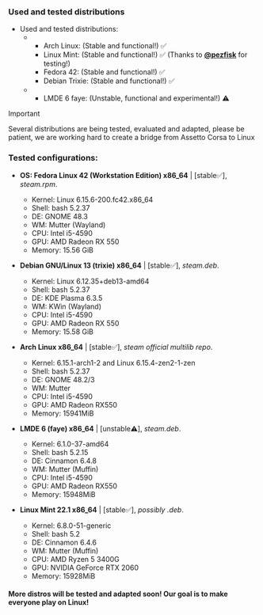 ### Used and tested distributions
- Used and tested distributions:
  - [Stable]: ✅
    - Arch Linux: (Stable and functional!) ✅  
    - Linux Mint: (Stable and functional!) ✅ (Thanks to [**@pezfisk**](https://github.com/pezfisk) for testing!)   
    - Fedora 42: (Stable and functional!) ✅
    - Debian Trixie: (Stable and functional!) ✅
  - [Unstable]: ⚠️
    - LMDE 6 faye: (Unstable, functional and experimental!) ⚠️ 
> [!IMPORTANT]
> Several distributions are being tested, evaluated and adapted, please be patient, we are working hard to create a bridge from Assetto Corsa to Linux

### Tested configurations:  


- __OS: Fedora Linux 42 (Workstation Edition) x86_64__ | [stable✅], *steam.rpm*.  
  - Kernel: Linux 6.15.6-200.fc42.x86_64  
  - Shell: bash 5.2.37  
  - DE: GNOME 48.3  
  - WM: Mutter (Wayland)  
  - CPU: Intel i5-4590  
  - GPU: AMD Radeon RX 550  
  - Memory: 15.56 GiB  

- __Debian GNU/Linux 13 (trixie) x86_64__ | [stable✅], *steam.deb*.
  - Kernel: Linux 6.12.35+deb13-amd64
  - Shell: bash 5.2.37
  - DE: KDE Plasma 6.3.5
  - WM: KWin (Wayland)
  - CPU: Intel i5-4590
  - GPU: AMD Radeon RX 550
  - Memory: 15.58 GiB

- __Arch Linux x86_64__ | [stable✅], *steam official multilib repo*.
  - Kernel: 6.15.1-arch1-2 and Linux 6.15.4-zen2-1-zen  
  - Shell: bash 5.2.37  
  - DE: GNOME 48.2/3
  - WM: Mutter<br>
  - CPU: Intel i5-4590  
  - GPU: AMD Radeon RX550  
  - Memory: 15941MiB

- __LMDE 6 (faye) x86_64__ | [unstable⚠️], *steam.deb*.
  - Kernel: 6.1.0-37-amd64  
  - Shell: bash 5.2.15  
  - DE: Cinnamon 6.4.8  
  - WM: Mutter (Muffin)  
  - CPU: Intel i5-4590  
  - GPU: AMD Radeon RX550    
  - Memory: 15948MiB  

- __Linux Mint 22.1 x86_64__ | [stable✅], *possibly .deb*.
  - Kernel: 6.8.0-51-generic  
  - Shell: bash 5.2  
  - DE: Cinnamon 6.4.6  
  - WM: Mutter (Muffin)  
  - CPU: AMD Ryzen 5 3400G  
  - GPU: NVIDIA GeForce RTX 2060  
  - Memory: 15928MiB  

#### More distros will be tested and adapted soon! Our goal is to make everyone play on Linux!
